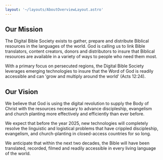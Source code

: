 ```yaml
---
layout: '~/layouts/AboutOverviewLayout.astro'
---
```


## Our Mission
The Digital Bible Society exists to gather, prepare and distribute Biblical resources in the languages of the world. God is calling us to link Bible translators, content creators, donors and distributors to insure that Biblical resources are available in a variety of ways to people who need them most.

With a primary focus on persecuted regions, the Digital Bible Society leverages emerging technologies to insure that the Word of God is readily accessible and can 'grow and multiply around the world' (Acts 12:24).

## Our Vision
We believe that God is using the digital revolution to supply the Body of Christ with the resources necessary to advance discipleship, evangelism and church planting more effectively and efficiently than ever before.

We expect that before the year 2025, new technologies will completely resolve the linguistic and logistical problems that have crippled discipleship, evangelism, and church-planting in closed-access countries for so long.

We anticipate that within the next two decades, the Bible will have been translated, recorded, filmed and readily accessible in every living language of the world.
